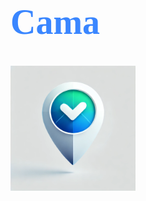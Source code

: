 <h1 style="color:#3A86FF; font-family: 'Montserrat'; font-size: 4em;">Cama</h1>

<img src="config/cama-logo-white.webp" alt="logo" width="200"/>